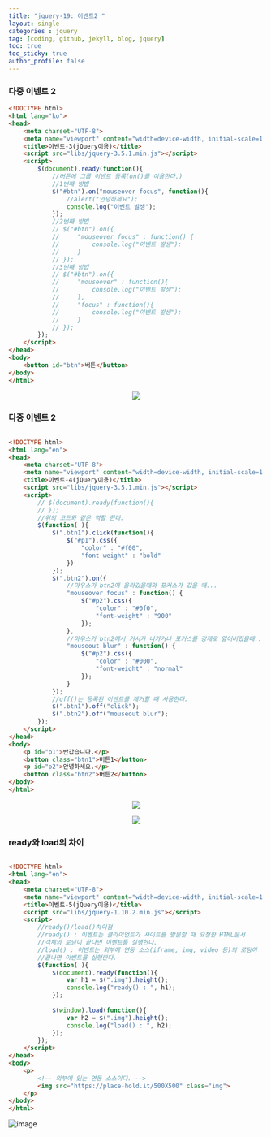 ```yaml
---
title: "jquery-19: 이벤트2 "
layout: single
categories : jquery
tag: [coding, github, jekyll, blog, jquery]
toc: true
toc_sticky: true
author_profile: false
---
```




### 다중 이벤트 2
```html
<!DOCTYPE html>
<html lang="ko">
<head>
    <meta charset="UTF-8">
    <meta name="viewport" content="width=device-width, initial-scale=1.0">
    <title>이벤트-3(jQuery이용)</title>
    <script src="libs/jquery-3.5.1.min.js"></script>
    <script>
        $(document).ready(function(){
            //버튼에 그룹 이벤트 등록(on()를 이용한다.)
            //1번째 방법
            $("#btn").on("mouseover focus", function(){
                //alert("안녕하세요");
                console.log("이벤트 발생");
            });
            //2번째 방법
            // $("#btn").on({
            //     "mouseover focus" : function() {
            //         console.log("이벤트 발생");
            //     }
            // });
            //3번째 방법
            // $("#btn").on({
            //     "mouseover" : function(){
            //         console.log("이벤트 발생");
            //     },
            //     "focus" : function(){
            //         console.log("이벤트 발생");
            //     }
            // });
        });
    </script>
</head>
<body>
    <button id="btn">버튼</button>    
</body>
</html>

```

<p align="center">
  <img src="https://user-images.githubusercontent.com/111720411/211152299-9216fdd8-29b8-4802-9d11-a9164916fdc5.gif">
  </p>

### 다중 이벤트 2

```html

<!DOCTYPE html>
<html lang="en">
<head>
    <meta charset="UTF-8">
    <meta name="viewport" content="width=device-width, initial-scale=1.0">
    <title>이벤트-4(jQuery이용)</title>
    <script src="libs/jquery-3.5.1.min.js"></script>
    <script>
        // $(document).ready(function(){
        // });
        //위의 코드와 같은 역할 한다.
        $(function( ){
            $(".btn1").click(function(){
                $("#p1").css({
                    "color" : "#f00",
                    "font-weight" : "bold"
                })
            });
            $(".btn2").on({
                //마우스가 btn2에 올라갔을때와 포커스가 갔을 때...
                "mouseover focus" : function() {
                    $("#p2").css({
                        "color" : "#0f0",
                        "font-weight" : "900"
                    });
                },
                //마우스가 btn2에서 커서가 나가거나 포커스를 강제로 잃어버렸을때..
                "mouseout blur" : function() {
                    $("#p2").css({
                        "color" : "#000",
                        "font-weight" : "normal"
                    });
                }
            });
            //off()는 등록된 이벤트를 제거할 때 사용한다.
            $(".btn1").off("click");
            $(".btn2").off("mouseout blur");
        });
    </script>
</head>
<body>
    <p id="p1">반갑습니다.</p>
    <button class="btn1">버튼1</button>
    <p id="p2">안녕하세요.</p>
    <button class="btn2">버튼2</button>
</body>
</html>
```

<p align="center">
  <img src="https://user-images.githubusercontent.com/111720411/211152228-2cc0a7c9-8770-4a06-95f4-2a0ea7fef51d.gif">
  </p>



<p align="center">
  <img src="https://user-images.githubusercontent.com/111720411/211152229-900d2098-ad4a-4e50-b1b4-87fdfc0e337e.gif">
  </p>


### ready와 load의 차이

```html

<!DOCTYPE html>
<html lang="en">
<head>
    <meta charset="UTF-8">
    <meta name="viewport" content="width=device-width, initial-scale=1.0">
    <title>이벤트-5(jQuery이용)</title>
    <script src="libs/jquery-1.10.2.min.js"></script>
    <script>
        //ready()/load()차이점
        //ready() : 이벤트는 클라이언트가 사이트를 방문할 때 요청한 HTML문서
        //객체의 로딩이 끝나면 이벤트를 실행한다.
        //load() : 이벤트는 외부에 연동 소스(iframe, img, video 등)의 로딩이
        //끝나면 이벤트를 실행한다.
        $(function( ){
            $(document).ready(function(){
                var h1 = $(".img").height();
                console.log("ready() : ", h1);
            });
            
            $(window).load(function(){
                var h2 = $(".img").height();
                console.log("load() : ", h2);
            });
        });
    </script>
</head>
<body>
    <p>
        <!-- 외부에 있는 연동 소스이다. -->
        <img src="https://place-hold.it/500X500" class="img">
    </p>
</body>
</html>

```

![image](https://user-images.githubusercontent.com/111720411/211152288-55692075-f032-44d2-9018-02646da3504b.png)




